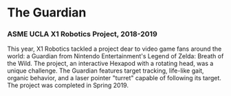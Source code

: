 # The Guardian

### ASME UCLA X1 Robotics Project, 2018-2019

This year, X1 Robotics tackled a project dear to video game fans around the world: a Guardian from Nintendo Entertainment's Legend of Zelda: Breath of the Wild. The project, an interactive Hexapod with a rotating head, was a unique challenge. The Guardian features target tracking, life-like gait, organic behavior, and a laser pointer "turret" capable of following its target. The project was completed in Spring 2019.
